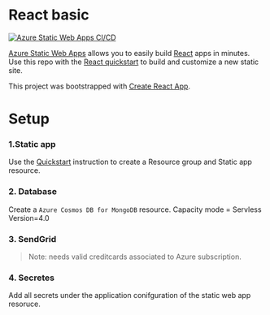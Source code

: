 # React basic

[![Azure Static Web Apps CI/CD](https://github.com/MahrRah/wedding-homepage/actions/workflows/azure-static-web-apps-wonderful-island-0e26c8d03.yml/badge.svg)](https://github.com/MahrRah/wedding-homepage/actions/workflows/azure-static-web-apps-wonderful-island-0e26c8d03.yml)

[Azure Static Web Apps](https://docs.microsoft.com/azure/static-web-apps/overview) allows you to easily build [React](https://reactjs.org/) apps in minutes. Use this repo with the [React quickstart](https://docs.microsoft.com/azure/static-web-apps/getting-started?tabs=react) to build and customize a new static site.

This project was bootstrapped with [Create React App](https://github.com/facebook/create-react-app).

# Setup

### 1.Static app

Use the [Quickstart](https://learn.microsoft.com/en-gb/azure/static-web-apps/getting-started?tabs=react) instruction to create a Resource group and Static app resource.

### 2. Database

Create a `Azure Cosmos DB for MongoDB` resource.
Capacity mode = Servless
Version=4.0

### 3. SendGrid

> Note: needs valid creditcards associated to Azure subscription.

### 4. Secretes

Add all secrets under the application conifguration of the static web app resoruce.
